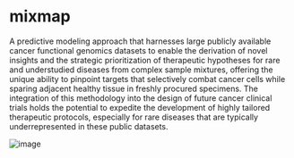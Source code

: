 # mixmap

A predictive modeling approach that harnesses large publicly available cancer functional genomics datasets to enable the derivation of novel insights and the strategic prioritization of therapeutic hypotheses for rare and understudied diseases from complex sample mixtures, offering the unique ability to pinpoint targets that selectively combat cancer cells while sparing adjacent healthy tissue in freshly procured specimens. The integration of this methodology into the design of future cancer clinical trials holds the potential to expedite the development of highly tailored therapeutic protocols, especially for rare diseases that are typically underrepresented in these public datasets.

![image](https://github.com/Mushriq/mixmap/assets/22876263/46e8294a-dec3-4469-ba4c-5b276bde5e40)
